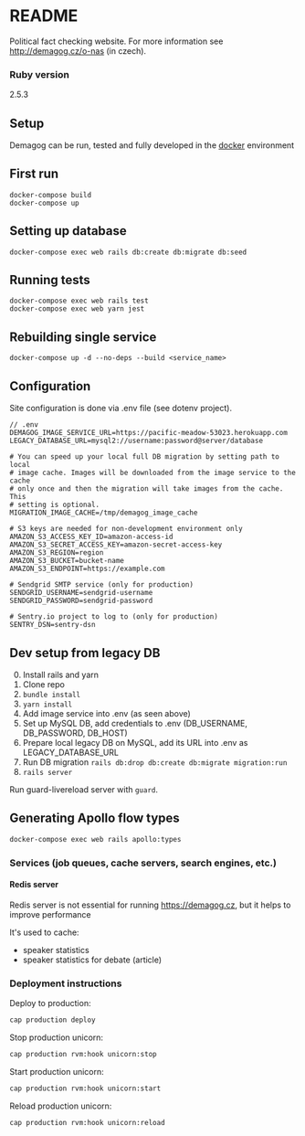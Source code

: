 # README

Political fact checking website. For more information see http://demagog.cz/o-nas (in czech).

### Ruby version

2.5.3

## Setup

Demagog can be run, tested and fully developed in the [docker](https://www.docker.com/) environment

## First run
```
docker-compose build
docker-compose up
```

## Setting up database
```
docker-compose exec web rails db:create db:migrate db:seed
```

## Running tests
```
docker-compose exec web rails test
docker-compose exec web yarn jest
```

## Rebuilding single service
```
docker-compose up -d --no-deps --build <service_name>
```

## Configuration

Site configuration is done via .env file (see dotenv project).

```
// .env
DEMAGOG_IMAGE_SERVICE_URL=https://pacific-meadow-53023.herokuapp.com
LEGACY_DATABASE_URL=mysql2://username:password@server/database

# You can speed up your local full DB migration by setting path to local
# image cache. Images will be downloaded from the image service to the cache
# only once and then the migration will take images from the cache. This
# setting is optional.
MIGRATION_IMAGE_CACHE=/tmp/demagog_image_cache

# S3 keys are needed for non-development environment only
AMAZON_S3_ACCESS_KEY_ID=amazon-access-id
AMAZON_S3_SECRET_ACCESS_KEY=amazon-secret-access-key
AMAZON_S3_REGION=region
AMAZON_S3_BUCKET=bucket-name
AMAZON_S3_ENDPOINT=https://example.com

# Sendgrid SMTP service (only for production)
SENDGRID_USERNAME=sendgrid-username
SENDGRID_PASSWORD=sendgrid-password

# Sentry.io project to log to (only for production)
SENTRY_DSN=sentry-dsn
```

## Dev setup from legacy DB

0. Install rails and yarn
1. Clone repo
2. `bundle install`
3. `yarn install`
4. Add image service into .env (as seen above)
5. Set up MySQL DB, add credentials to .env (DB_USERNAME, DB_PASSWORD, DB_HOST)
6. Prepare local legacy DB on MySQL, add its URL into .env as LEGACY_DATABASE_URL
7. Run DB migration `rails db:drop db:create db:migrate migration:run`
8. `rails server`

Run guard-livereload server with `guard`.

## Generating Apollo flow types

```sh
docker-compose exec web rails apollo:types
```

### Services (job queues, cache servers, search engines, etc.)

#### Redis server

Redis server is not essential for running https://demagog.cz, but it helps to improve performance

It's used to cache:

* speaker statistics
* speaker statistics for debate (article)

### Deployment instructions

Deploy to production:
```sh
cap production deploy
```

Stop production unicorn:
```sh
cap production rvm:hook unicorn:stop
```

Start production unicorn:
```sh
cap production rvm:hook unicorn:start
```

Reload production unicorn:
```sh
cap production rvm:hook unicorn:reload
```
